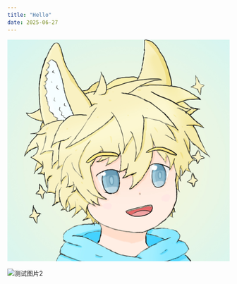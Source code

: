 ```yaml
---
title: "Hello"
date: 2025-06-27
---
```


![测试图片](https://github.com/MagicKuro/skills-github-pages/blob/981b24bef80607f66288692201c447f89180c9fe/image/image.png)

![测试图片2](https://cdn.pixabay.com/photo/2025/05/14/10/09/bridge-9599215_1280.jpg)
